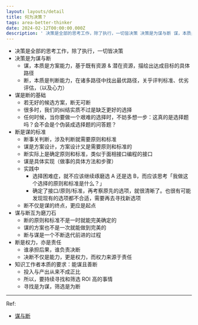 ```yaml
---
layout: layouts/detail
title: 何为决策？
tags: area-better-thinker
date: 2024-02-12T00:00:00.000Z
description: ' 决策是全部的思考工作，除了执行，一切皆决策 决策是为谋与断 谋，本质是方案能力，基于既有资源 &amp; 潜在资源，描绘出达成目标的具体路径 断，本质是判断能力，在诸多路径中找出最优路径，关乎评判标准、优劣评估，（以及心力） 谋是断的基础 若无好的候选方案，断无可断 很多时，我... '
---
```

- 决策是全部的思考工作，除了执行，一切皆决策
- 决策是为谋与断
  - 谋，本质是方案能力，基于既有资源 & 潜在资源，描绘出达成目标的具体路径
  - 断，本质是判断能力，在诸多路径中找出最优路径，关乎评判标准、优劣评估，（以及心力）
- 谋是断的基础
  - 若无好的候选方案，断无可断
  - 很多时，我们的纠结实质不过是缺乏更好的选择
  - 任何时候，当你要做一个艰难的选择时，不妨多想一步：这真的是选择题吗？会不会是个伪装成选择题的问答题？
- 断是谋的标准
  - 断事关判断，涉及判断就需要原则和标准
  - 谋是方案设计，方案设计又是需要原则和标准的
  - 断实际上是确定原则和标准，类似于面相接口编程的接口
  - 谋是具体实现（做事的具体方法和步骤）
  - 实践中
    - 选择困难症，就不应该继续琢磨选 A 还是选 B，而应该思考「我做这个选择的原则和标准是什么？」
    - 确定了接口/原则/标准，再考察原先的选项，就很清晰了。也很有可能发现现有的选项都不合适，需要再去寻找新选项
  - 断不仅是谋的终点，更应是起点
- 谋与断互为磨刀石
  - 断的原则和标准不是一时就能完美确定的
  - 谋的方案也不是一次就能做到完美的
  - 断与谋是一个不断迭代前进的过程
- 断是权力，亦是责任
  - 谁承担后果，谁负责决断
  - 决断不仅是能力，更是权力，而权力来源于责任
- 知识工作者本质的要求：能谋且善断
  - 投入与产出从来不成正比
  - 所以，要持续寻找和筛选 ROI 高的事情
  - 寻找是为谋，筛选是为断

---

Ref:
- <a href="https://mp.weixin.qq.com/s/hRWKVtq8XmgeLEOfm-BCDA" target="_blank">谋与断</a>
